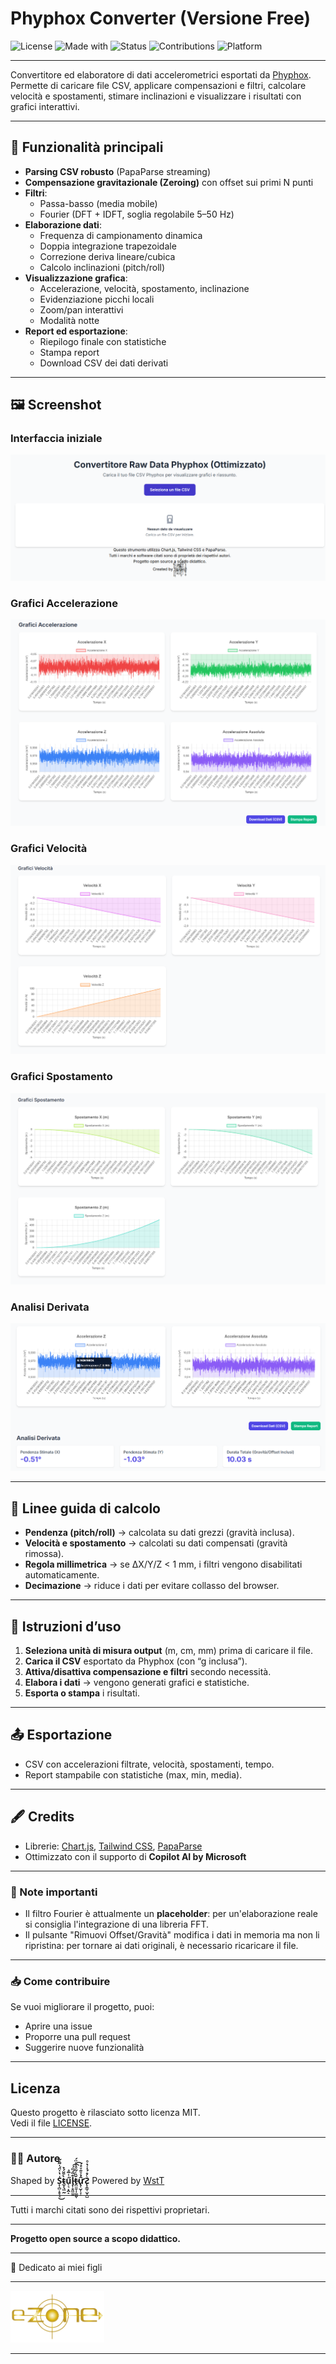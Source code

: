# Phyphox Converter (Versione Free)

![License](https://img.shields.io/badge/License-MIT-green.svg)
![Made with](https://img.shields.io/badge/Made%20with-JavaScript-yellow)
![Status](https://img.shields.io/badge/Status-Active-blue)
![Contributions](https://img.shields.io/badge/Contributions-Welcome-brightgreen)
![Platform](https://img.shields.io/badge/Platform-Web-lightgrey)

---

Convertitore ed elaboratore di dati accelerometrici esportati da [Phyphox](https://phyphox.org).  
Permette di caricare file CSV, applicare compensazioni e filtri, calcolare velocità e spostamenti, stimare inclinazioni e visualizzare i risultati con grafici interattivi.

---

## 🚀 Funzionalità principali

- **Parsing CSV robusto** (PapaParse streaming)
- **Compensazione gravitazionale (Zeroing)** con offset sui primi N punti
- **Filtri**:
  - Passa-basso (media mobile)
  - Fourier (DFT + IDFT, soglia regolabile 5–50 Hz)
- **Elaborazione dati**:
  - Frequenza di campionamento dinamica
  - Doppia integrazione trapezoidale
  - Correzione deriva lineare/cubica
  - Calcolo inclinazioni (pitch/roll)
- **Visualizzazione grafica**:
  - Accelerazione, velocità, spostamento, inclinazione
  - Evidenziazione picchi locali
  - Zoom/pan interattivi
  - Modalità notte
- **Report ed esportazione**:
  - Riepilogo finale con statistiche
  - Stampa report
  - Download CSV dei dati derivati

---

## 🖼️ Screenshot

### Interfaccia iniziale
![Interfaccia iniziale](https://github.com/stultuszoombie/phyphox-converter/blob/main/images/interfaccia.png)

### Grafici Accelerazione
![Grafici Accelerazione](https://github.com/stultuszoombie/phyphox-converter/blob/main/images/accel.png)

### Grafici Velocità
![Grafici Velocità](https://github.com/stultuszoombie/phyphox-converter/blob/main/images/velox.png)

### Grafici Spostamento
![Grafici Spostamento](https://github.com/stultuszoombie/phyphox-converter/blob/main/images/spostamento.png)

### Analisi Derivata
![Analisi Derivata](https://github.com/stultuszoombie/phyphox-converter/blob/main/images/derivata.png)

---

## 📐 Linee guida di calcolo

- **Pendenza (pitch/roll)** → calcolata su dati grezzi (gravità inclusa).
- **Velocità e spostamento** → calcolati su dati compensati (gravità rimossa).
- **Regola millimetrica** → se ΔX/Y/Z < 1 mm, i filtri vengono disabilitati automaticamente.
- **Decimazione** → riduce i dati per evitare collasso del browser.

---

## 📂 Istruzioni d’uso

1. **Seleziona unità di misura output** (m, cm, mm) prima di caricare il file.
2. **Carica il CSV** esportato da Phyphox (con “g inclusa”).
3. **Attiva/disattiva compensazione e filtri** secondo necessità.
4. **Elabora i dati** → vengono generati grafici e statistiche.
5. **Esporta o stampa** i risultati.

---

## 📤 Esportazione

- CSV con accelerazioni filtrate, velocità, spostamenti, tempo.
- Report stampabile con statistiche (max, min, media).

---

## 🖋️ Credits

- Librerie: [Chart.js](https://www.chartjs.org/), [Tailwind CSS](https://tailwindcss.com/), [PapaParse](https://www.papaparse.com/)
- Ottimizzato con il supporto di **Copilot AI by Microsoft**

---

### 📌 Note importanti

- Il filtro Fourier è attualmente un **placeholder**: per un'elaborazione reale si consiglia l'integrazione di una libreria FFT.
- Il pulsante "Rimuovi Offset/Gravità" modifica i dati in memoria ma non li ripristina: per tornare ai dati originali, è necessario ricaricare il file.

---

### 📥 Come contribuire

Se vuoi migliorare il progetto, puoi:
- Aprire una issue
- Proporre una pull request
- Suggerire nuove funzionalità

---

## Licenza

Questo progetto è rilasciato sotto licenza MIT.  
Vedi il file [LICENSE](LICENSE).

---

### 🧑‍💻 Autore

Shaped by **S͓͎̻͕̥͓̘͑̔̇̈́̍͂̏̃͜t̴̲̟̖͖̰̀͒̈́̉ű͔͉͙̯̝ͭ̅ͣl̡͎̥͖̼̱̐̅́ͫ́͡͡t̶̯̫̼̜̩͚̤̜̆̏ͬ͂ͩ͗͛̈́ư̢͔̮̜̞̝̂̉ͮ͊ͮͤ́Ƨ̨̞͇̜̬̦̺ͨ̊́̽̾͛ͦͅ** Powered by [WstT](https://wstt.org/)


---

Tutti i marchi citati sono dei rispettivi proprietari.

---

**Progetto open source a scopo didattico.**

---

💙 Dedicato ai miei figli

---

[<img src="https://github.com/stultuszoombie/phyphox-converter/blob/main/images/ezone-logo-sfumato-oro%20(1).png" alt="WstT Logo" width="150"/>](https://wstt.org/)

---
